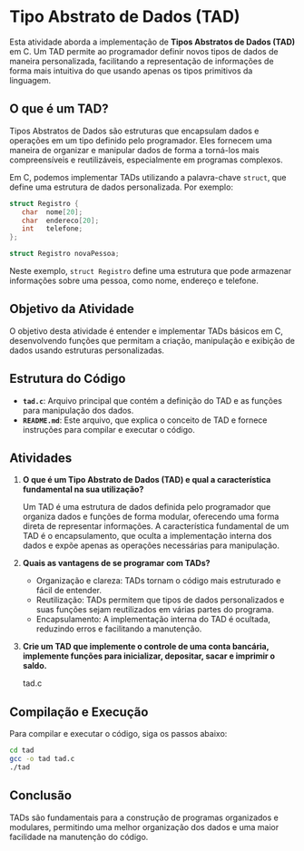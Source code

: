 
# Tipo Abstrato de Dados (TAD)

Esta atividade aborda a implementação de **Tipos Abstratos de Dados (TAD)** em C. Um TAD permite ao programador definir novos tipos de dados de maneira personalizada, facilitando a representação de informações de forma mais intuitiva do que usando apenas os tipos primitivos da linguagem.

## O que é um TAD?

Tipos Abstratos de Dados são estruturas que encapsulam dados e operações em um tipo definido pelo programador. Eles fornecem uma maneira de organizar e manipular dados de forma a torná-los mais compreensíveis e reutilizáveis, especialmente em programas complexos.

Em C, podemos implementar TADs utilizando a palavra-chave `struct`, que define uma estrutura de dados personalizada. Por exemplo:

```c
struct Registro {
   char  nome[20];
   char  endereco[20];
   int   telefone;
};

struct Registro novaPessoa;
```

Neste exemplo, `struct Registro` define uma estrutura que pode armazenar informações sobre uma pessoa, como nome, endereço e telefone.

## Objetivo da Atividade

O objetivo desta atividade é entender e implementar TADs básicos em C, desenvolvendo funções que permitam a criação, manipulação e exibição de dados usando estruturas personalizadas.

## Estrutura do Código

- **`tad.c`**: Arquivo principal que contém a definição do TAD e as funções para manipulação dos dados.
- **`README.md`**: Este arquivo, que explica o conceito de TAD e fornece instruções para compilar e executar o código.

## Atividades

1. **O que é um Tipo Abstrato de Dados (TAD) e qual a característica fundamental na sua utilização?**
   
   Um TAD é uma estrutura de dados definida pelo programador que organiza dados e funções de forma modular, oferecendo uma forma direta de representar informações. A característica fundamental de um TAD é o encapsulamento, que oculta a implementação interna dos dados e expõe apenas as operações necessárias para manipulação.

2. **Quais as vantagens de se programar com TADs?**
   
   - Organização e clareza: TADs tornam o código mais estruturado e fácil de entender.
   - Reutilização: TADs permitem que tipos de dados personalizados e suas funções sejam reutilizados em várias partes do programa.
   - Encapsulamento: A implementação interna do TAD é ocultada, reduzindo erros e facilitando a manutenção.

3. **Crie um TAD que implemente o controle de uma conta bancária, implemente funções para inicializar, depositar, sacar e imprimir o saldo.**

   tad.c

## Compilação e Execução

Para compilar e executar o código, siga os passos abaixo:

```bash
cd tad
gcc -o tad tad.c
./tad
```

## Conclusão

TADs são fundamentais para a construção de programas organizados e modulares, permitindo uma melhor organização dos dados e uma maior facilidade na manutenção do código.

